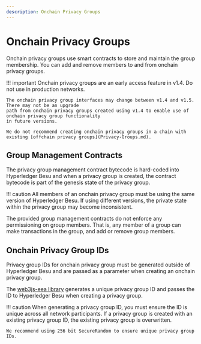```yaml
---
description: Onchain Privacy Groups
---
```


# Onchain Privacy Groups

Onchain privacy groups use smart contracts to store and maintain the group membership.
You can add and remove members to and from onchain privacy groups.

!!! important
    Onchain privacy groups are an early access feature in v1.4. Do not use in production networks.

    The onchain privacy group interfaces may change between v1.4 and v1.5. There may not be an upgrade
    path from onchain privacy groups created using v1.4 to enable use of onchain privacy group functionality
    in future versions.

    We do not recommend creating onchain privacy groups in a chain with existing [offchain privacy groups](Privacy-Groups.md).

## Group Management Contracts

The privacy group management contract bytecode is hard-coded into Hyperledger Besu and when a privacy
group is created, the contract bytecode is part of the genesis state of the privacy group.

!!! caution
    All members of an onchain privacy group must be using the same version of Hyperledger Besu. If
    using different versions, the private state within the privacy group may become inconsistent.

The provided group management contracts do not enforce any permissioning on group members. That is, any
member of a group can make transactions in the group, and add or remove group members.

## Onchain Privacy Group IDs

Privacy group IDs for onchain privacy group must be generated outside of Hyperledger Besu and are passed
as a parameter when creating an onchain privacy group.

The [web3js-eea library](../../HowTo/Use-Privacy/Use-OnChainPrivacy.md) generates a unique privacy
group ID and passes the ID to Hyperledger Besu when creating a privacy group.

!!! caution
    When generating a privacy group ID, you must ensure the ID is unique across all network
    participants. If a privacy group is created with an existing privacy group ID, the existing
    privacy group is overwritten.

    We recommend using 256 bit SecureRandom to ensure unique privacy group IDs.
